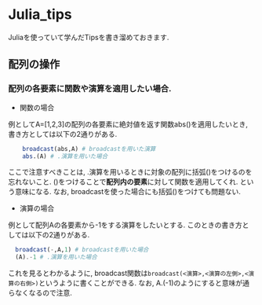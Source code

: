 # Julia_tips
Juliaを使っていて学んだTipsを書き溜めておきます.

## 配列の操作
### 配列の各要素に関数や演算を適用したい場合.
- 関数の場合

例としてA=[1,2,3]の配列の各要素に絶対値を返す関数abs()を適用したいとき, 書き方としては以下の2通りがある.
```julia
    broadcast(abs,A) # broadcastを用いた演算
    abs.(A) # .演算を用いた場合
```
ここで注意すべきことは, .演算を用いるときに対象の配列に括弧()をつけるのを忘れないこと. ()をつけることで**配列内の要素**に対して関数を適用してくれ. という意味になる. なお, broadcastを使った場合にも括弧()をつけても問題ない.

- 演算の場合
  
例として配列Aの各要素から-1をする演算をしたいとする. このときの書き方としては以下の2通りがある.
  ```julia
    broadcast(-,A,1) # broadcastを用いた場合
    (A).-1 # .演算を用いた場合
  ```
これを見るとわかるように, broadcast関数は`broadcast(<演算>,<演算の左側>,<演算の右側>)`というように書くことができる. なお, A.(-1)のようにすると意味が通らなくなるので注意.
